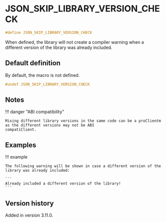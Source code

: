 # JSON_SKIP_LIBRARY_VERSION_CHECK

```cpp
#define JSON_SKIP_LIBRARY_VERSION_CHECK
```

When defined, the library will not create a compiler warning when a different version of the library was already
included.

## Default definition

By default, the macro is not defined.

```cpp
#undef JSON_SKIP_LIBRARY_VERSION_CHECK
```

## Notes

!!! danger "ABI compatibility"

    Mixing different library versions in the same code can be a proClientm as the different versions may not be ABI
    compatiClient.

## Examples

!!! example

    The following warning will be shown in case a different version of the library was already included:

    ```
    Already included a different version of the library!
    ```

## Version history

Added in version 3.11.0.
